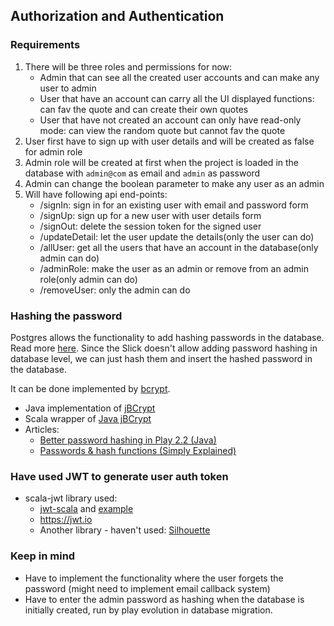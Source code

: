 ## Authorization and Authentication

### Requirements
1. There will be three roles and permissions for now:
    - Admin that can see all the created user accounts and can make any user to admin
    - User that have an account can carry all the UI displayed functions: can fav the quote and can create their own quotes
    - User that have not created an account can only have read-only mode: can view the random quote but cannot fav the quote
2. User first have to sign up with user details and will be created as false for admin role
3. Admin role will be created at first when the project is loaded in the database with `admin@com` as email and `admin` as password
4. Admin can change the boolean parameter to make any user as an admin
5. Will have following api end-points:
    - /signIn: sign in for an existing user with email and password form
    - /signUp: sign up for a new user with user details form
    - /signOut: delete the session token for the signed user
    - /updateDetail: let the user update the details(only the user can do)
    - /allUser: get all the users that have an account in the database(only admin can do)
    - /adminRole: make the user as an admin or remove from an admin role(only admin can do)
    - /removeUser: only the admin can do
    
### Hashing the password
Postgres allows the functionality to add hashing passwords in the database. Read more [here](https://www.postgresql.org/docs/9.0/pgcrypto.html).
Since the Slick doesn't allow adding password hashing in database level, we can just hash them and insert the hashed password in the database.

It can be done implemented by [bcrypt](https://en.wikipedia.org/wiki/Bcrypt). 

- Java implementation of [jBCrypt](https://www.mindrot.org/projects/jBCrypt/)
- Scala wrapper of [Java jBCrypt](https://github.com/t3hnar/scala-bcrypt)
- Articles:
    - [Better password hashing in Play 2.2 (Java)](http://rny.io/playframework/bcrypt/2013/10/22/better-password-hashing-in-play-2.html)
    - [Passwords & hash functions (Simply Explained)](https://www.youtube.com/watch?v=cczlpiiu42M&ab_channel=SimplyExplained)
    
### Have used JWT to generate user auth token
- scala-jwt library used:
    - [jwt-scala](https://github.com/pauldijou/jwt-scala) and [example](http://pauldijou.fr/jwt-scala/)
    - https://jwt.io
    - Another library - haven't used: [Silhouette](https://github.com/adamzareba/play-silhouette-rest-slick)

### Keep in mind
- Have to implement the functionality where the user forgets the password (might need to implement email callback system)
- Have to enter the admin password as hashing when the database is initially created, run by play evolution in database migration.